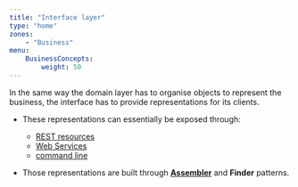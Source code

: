 ```yaml
---
title: "Interface layer"
type: "home"
zones:
    - "Business"
menu:
    BusinessConcepts:
        weight: 50
---
```



In the same way the domain layer has to organise objects to represent the business, the interface has to provide representations for its clients. 

- These representations can essentially be exposed through:

	- [REST resources](#!/seed-doc/web) 
	- [Web Services](#!/seed-doc/ws) 
	- [command line](#!/seed-doc/shell)

- Those representations are built through **[Assembler](#!/business-doc/object-oriented-programming#assembler)** and **Finder** patterns.